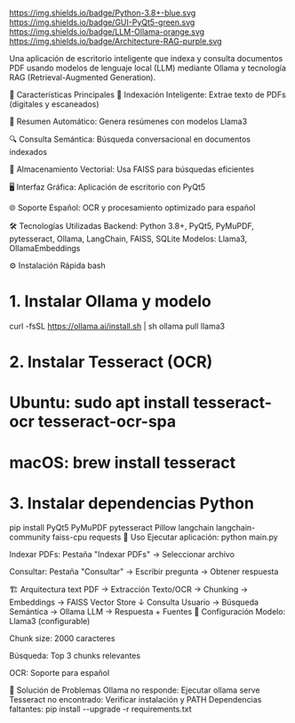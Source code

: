 https://img.shields.io/badge/Python-3.8+-blue.svg https://img.shields.io/badge/GUI-PyQt5-green.svg https://img.shields.io/badge/LLM-Ollama-orange.svg https://img.shields.io/badge/Architecture-RAG-purple.svg

Una aplicación de escritorio inteligente que indexa y consulta documentos PDF usando modelos de lenguaje local (LLM) mediante Ollama y tecnología RAG (Retrieval-Augmented Generation).

🚀 Características Principales
📄 Indexación Inteligente: Extrae texto de PDFs (digitales y escaneados)

🤖 Resumen Automático: Genera resúmenes con modelos Llama3

🔍 Consulta Semántica: Búsqueda conversacional en documentos indexados

💾 Almacenamiento Vectorial: Usa FAISS para búsquedas eficientes

🖥️ Interfaz Gráfica: Aplicación de escritorio con PyQt5

🌐 Soporte Español: OCR y procesamiento optimizado para español

🛠️ Tecnologías Utilizadas
Backend: Python 3.8+, PyQt5, PyMuPDF, pytesseract, Ollama, LangChain, FAISS, SQLite
Modelos: Llama3, OllamaEmbeddings

⚙️ Instalación Rápida
bash
# 1. Instalar Ollama y modelo
curl -fsSL https://ollama.ai/install.sh | sh
ollama pull llama3

# 2. Instalar Tesseract (OCR)
# Ubuntu: sudo apt install tesseract-ocr tesseract-ocr-spa
# macOS: brew install tesseract

# 3. Instalar dependencias Python
pip install PyQt5 PyMuPDF pytesseract Pillow langchain langchain-community faiss-cpu requests
🎯 Uso
Ejecutar aplicación: python main.py

Indexar PDFs: Pestaña "Indexar PDFs" → Seleccionar archivo

Consultar: Pestaña "Consultar" → Escribir pregunta → Obtener respuesta

🏗️ Arquitectura
text
PDF → Extracción Texto/OCR → Chunking → Embeddings → FAISS Vector Store
                                                         ↓
Consulta Usuario → Búsqueda Semántica → Ollama LLM → Respuesta + Fuentes
📝 Configuración
Modelo: Llama3 (configurable)

Chunk size: 2000 caracteres

Búsqueda: Top 3 chunks relevantes

OCR: Soporte para español

🐛 Solución de Problemas
Ollama no responde: Ejecutar ollama serve
Tesseract no encontrado: Verificar instalación y PATH
Dependencias faltantes: pip install --upgrade -r requirements.txt
